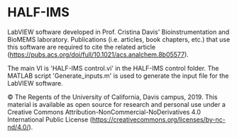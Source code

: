 # HALF-IMS
LabVIEW software developed in Prof. Cristina Davis' Bioinstrumentation and BioMEMS laboratory. Publications (i.e. articles, book chapters, etc.) that use this software are required to cite the related article (https://pubs.acs.org/doi/full/10.1021/acs.analchem.8b05577).

The main VI is 'HALF-IMS control.vi' in the HALF-IMS control folder. The MATLAB script 'Generate_inputs.m' is used to generate the input file for the LabVIEW software.

© The Regents of the University of California, Davis campus, 2019. This material is available as open source for research and personal use under a Creative Commons Attribution-NonCommercial-NoDerivatives 4.0 International Public License (https://creativecommons.org/licenses/by-nc-nd/4.0/).
